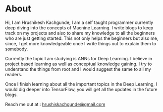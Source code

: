 # About

Hi, I am Hrushikesh Kachgunde, I am a self taught programmer currently deep diving into the concepts of Macnine Learning. I write blogs to keep track on my projects and also to share my knowledge to all the beginners who are just getting started. This not only helps the beginners but also me, since, I get more knowledgeable once I write things out to explain them to somebody.

Currently the topic I am studying is ANNs for Deep Learning. I believe in project based learning as well as conceptual knowledge gaining. I try to understand the things from root and I would suggest the same to all my readers.

Once I finish learning about all the important topics in the Deep Learning, I would dig deeper into TensorFlow, you will get all the updates in the future blogs.

Reach me out at : hrushiskachgunde@gmail.com

